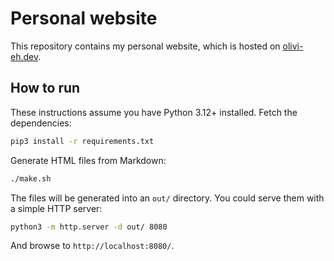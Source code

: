 # Personal website

This repository contains my personal website, which is hosted on [olivi-eh.dev](https://olivi-eh.dev/).

## How to run

These instructions assume you have Python 3.12+ installed. Fetch the dependencies:

```sh
pip3 install -r requirements.txt
```

Generate HTML files from Markdown:

```sh
./make.sh
```

The files will be generated into an `out/` directory. You could serve them with a simple HTTP server:

```sh
python3 -m http.server -d out/ 8080
```

And browse to `http://localhost:8080/`.
